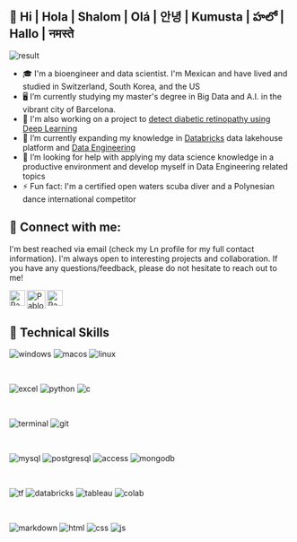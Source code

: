 ## 👋  Hi | Hola | Shalom | Olá | 안녕 | Kumusta | హలో  | Hallo | नमस्ते 

![result](https://github.com/pablo-git8/pablo-git8/assets/71891546/92767788-fe6b-4c5b-b2b8-9508a9b0ae3a)

- 🎓 I'm a bioengineer and data scientist. I'm Mexican and have lived and studied in Switzerland, South Korea, and the US
- 🖥️ I’m currently studying my master's degree in Big Data and A.I. in the vibrant city of Barcelona.
- 🔭 I'm also working on a project to [detect diabetic retinopathy using Deep Learning](https://github.com/pablo-git8/retinopathy-detection)
- 🌱 I’m currently expanding my knowledge in [Databricks](https://www.databricks.com/resources/ebook/the-data-lakehouse-platform-for-dummies?scid=7018Y000001Fi0tQAC&utm_medium=paid+search&utm_source=google&utm_campaign=14925738952&utm_adgroup=133613219972&utm_content=ebook&utm_offer=the-data-lakehouse-platform-for-dummies&utm_ad=666067198475&utm_term=databricks&gclid=CjwKCAjw1t2pBhAFEiwA_-A-NCSnszo79mKL262f2hjHyoZo1v-R20inHRzu6iN08xs0DRyv7Srr9RoClT0QAvD_BwE) data lakehouse platform and [Data Engineering](https://www.oreilly.com/library/view/fundamentals-of-data/9781098108298/ch01.html)
- 🤔 I’m looking for help with applying my data science knowledge in a productive environment and develop myself in Data Engineering related topics
- ⚡ Fun fact: I'm a certified open waters scuba diver and a Polynesian dance international competitor 

## 🤝 Connect with me:

I'm best reached via email (check my Ln profile for my full contact information). I'm always open to interesting projects and collaboration. If you have any questions/feedback, please do not hesitate to reach out to me!

<a href="https://www.linkedin.com/in/myln-pablo/"><img align="left" src="https://raw.githubusercontent.com/yushi1007/yushi1007/main/images/linkedin.svg" alt="Pablo | LinkedIn" width="28px"/></a>
<a href="pablo.devdt@gmail.com"><img align="left" src="https://cdn-icons-png.flaticon.com/512/888/888853.png" alt="Pablo | Gmail" width="33px"/></a>
<a href="https://www.instagram.com/pablovicruiz/?hl=en"><img align="left" src="https://raw.githubusercontent.com/yushi1007/yushi1007/main/images/instagram.svg" alt="Pablo | Instagram" width="28px"/></a>

<br/>
<br/>

## 💼 Technical Skills

![windows](https://img.shields.io/badge/Windows-0078D6?style=for-the-badge&logo=windows&logoColor=white)
![macos](https://img.shields.io/badge/mac%20os-000000?style=for-the-badge&logo=apple&logoColor=white)
![linux](https://img.shields.io/badge/Linux-FCC624?style=for-the-badge&logo=linux&logoColor=black)

<br/>

![excel](https://img.shields.io/badge/Microsoft_Excel-217346?style=for-the-badge&logo=microsoft-excel&logoColor=white)
![python](https://img.shields.io/badge/Python-3776AB?style=for-the-badge&logo=python&logoColor=white)
![c](https://img.shields.io/badge/C%2B%2B-00599C?style=for-the-badge&logo=c%2B%2B&logoColor=white)

<br/>

![terminal](https://img.shields.io/badge/windows%20terminal-4D4D4D?style=for-the-badge&logo=windows%20terminal&logoColor=white)
![git](https://img.shields.io/badge/GIT-E44C30?style=for-the-badge&logo=git&logoColor=white)

<br/>

![mysql](https://img.shields.io/badge/MySQL-00000F?style=for-the-badge&logo=mysql&logoColor=white)
![postgresql](https://img.shields.io/badge/PostgreSQL-316192?style=for-the-badge&logo=postgresql&logoColor=white)
![access](https://img.shields.io/badge/Microsoft_Access-A4373A?style=for-the-badge&logo=microsoft-access&logoColor=white)
![mongodb](https://img.shields.io/badge/MongoDB-4EA94B?style=for-the-badge&logo=mongodb&logoColor=white)

</br>

![tf](https://img.shields.io/badge/TensorFlow-FF6F00?style=for-the-badge&logo=tensorflow&logoColor=white)
![databricks](https://img.shields.io/badge/Databricks-FF3621?style=for-the-badge&logo=Databricks&logoColor=white)
![tableau](https://img.shields.io/badge/Tableau-E97627?style=for-the-badge&logo=Tableau&logoColor=white)
![colab](https://img.shields.io/badge/Colab-F9AB00?style=for-the-badge&logo=googlecolab&color=525252)

</br>

![markdown](https://img.shields.io/badge/Markdown-000000?style=for-the-badge&logo=markdown&logoColor=white)
![html](https://img.shields.io/badge/HTML-239120?style=for-the-badge&logo=html5&logoColor=white)
![css](	https://img.shields.io/badge/CSS-239120?&style=for-the-badge&logo=css3&logoColor=white)
![js](https://img.shields.io/badge/JavaScript-323330?style=for-the-badge&logo=javascript&logoColor=F7DF1E)
